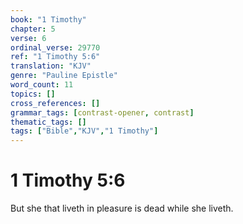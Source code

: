 ```yaml
---
book: "1 Timothy"
chapter: 5
verse: 6
ordinal_verse: 29770
ref: "1 Timothy 5:6"
translation: "KJV"
genre: "Pauline Epistle"
word_count: 11
topics: []
cross_references: []
grammar_tags: [contrast-opener, contrast]
thematic_tags: []
tags: ["Bible","KJV","1 Timothy"]
---
```


# 1 Timothy 5:6

But she that liveth in pleasure is dead while she liveth.
